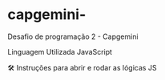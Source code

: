 # capgemini-
Desafio de programação 2 - Capgemini 

Linguagem Utilizada
JavaScript

🛠️ Instruções para abrir e rodar as lógicas JS
